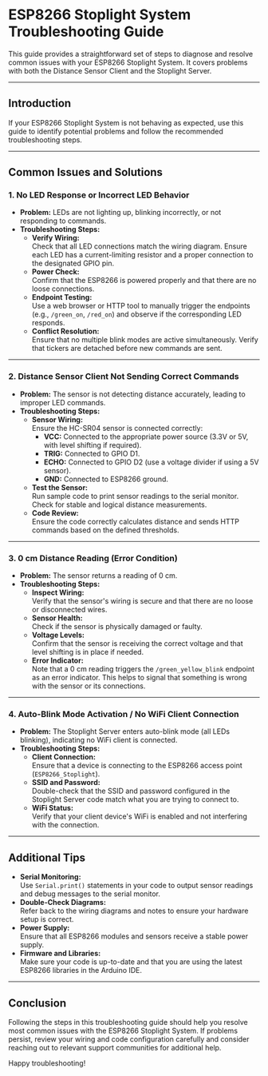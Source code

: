 # ESP8266 Stoplight System Troubleshooting Guide

This guide provides a straightforward set of steps to diagnose and resolve common issues with your ESP8266 Stoplight System. It covers problems with both the Distance Sensor Client and the Stoplight Server.

---

## Introduction

If your ESP8266 Stoplight System is not behaving as expected, use this guide to identify potential problems and follow the recommended troubleshooting steps.

---

## Common Issues and Solutions

### 1. No LED Response or Incorrect LED Behavior
- **Problem:** LEDs are not lighting up, blinking incorrectly, or not responding to commands.
- **Troubleshooting Steps:**
  - **Verify Wiring:**  
    Check that all LED connections match the wiring diagram. Ensure each LED has a current-limiting resistor and a proper connection to the designated GPIO pin.
  - **Power Check:**  
    Confirm that the ESP8266 is powered properly and that there are no loose connections.
  - **Endpoint Testing:**  
    Use a web browser or HTTP tool to manually trigger the endpoints (e.g., `/green_on`, `/red_on`) and observe if the corresponding LED responds.
  - **Conflict Resolution:**  
    Ensure that no multiple blink modes are active simultaneously. Verify that tickers are detached before new commands are sent.

---

### 2. Distance Sensor Client Not Sending Correct Commands
- **Problem:** The sensor is not detecting distance accurately, leading to improper LED commands.
- **Troubleshooting Steps:**
  - **Sensor Wiring:**  
    Ensure the HC-SR04 sensor is connected correctly:
    - **VCC:** Connected to the appropriate power source (3.3V or 5V, with level shifting if required).
    - **TRIG:** Connected to GPIO D1.
    - **ECHO:** Connected to GPIO D2 (use a voltage divider if using a 5V sensor).
    - **GND:** Connected to ESP8266 ground.
  - **Test the Sensor:**  
    Run sample code to print sensor readings to the serial monitor. Check for stable and logical distance measurements.
  - **Code Review:**  
    Ensure the code correctly calculates distance and sends HTTP commands based on the defined thresholds.

---

### 3. 0 cm Distance Reading (Error Condition)
- **Problem:** The sensor returns a reading of 0 cm.
- **Troubleshooting Steps:**
  - **Inspect Wiring:**  
    Verify that the sensor's wiring is secure and that there are no loose or disconnected wires.
  - **Sensor Health:**  
    Check if the sensor is physically damaged or faulty.
  - **Voltage Levels:**  
    Confirm that the sensor is receiving the correct voltage and that level shifting is in place if needed.
  - **Error Indicator:**  
    Note that a 0 cm reading triggers the `/green_yellow_blink` endpoint as an error indicator. This helps to signal that something is wrong with the sensor or its connections.

---

### 4. Auto-Blink Mode Activation / No WiFi Client Connection
- **Problem:** The Stoplight Server enters auto-blink mode (all LEDs blinking), indicating no WiFi client is connected.
- **Troubleshooting Steps:**
  - **Client Connection:**  
    Ensure that a device is connecting to the ESP8266 access point (`ESP8266_Stoplight`).
  - **SSID and Password:**  
    Double-check that the SSID and password configured in the Stoplight Server code match what you are trying to connect to.
  - **WiFi Status:**  
    Verify that your client device's WiFi is enabled and not interfering with the connection.

---

## Additional Tips

- **Serial Monitoring:**  
  Use `Serial.print()` statements in your code to output sensor readings and debug messages to the serial monitor.
- **Double-Check Diagrams:**  
  Refer back to the wiring diagrams and notes to ensure your hardware setup is correct.
- **Power Supply:**  
  Ensure that all ESP8266 modules and sensors receive a stable power supply.
- **Firmware and Libraries:**  
  Make sure your code is up-to-date and that you are using the latest ESP8266 libraries in the Arduino IDE.

---

## Conclusion

Following the steps in this troubleshooting guide should help you resolve most common issues with the ESP8266 Stoplight System. If problems persist, review your wiring and code configuration carefully and consider reaching out to relevant support communities for additional help.

Happy troubleshooting!

